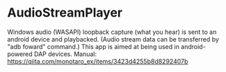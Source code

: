 # AudioStreamPlayer
Windows audio (WASAPI) loopback capture (what you hear) is sent to an android device and playbacked.
(Audio stream data can be transferred by "adb foward" command.)
This app is aimed at being used in android-powered DAP devices.
Manual: https://qiita.com/monotaro_ex/items/3423d4255b8d8292407b
